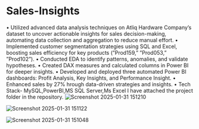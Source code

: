 # Sales-Insights
• Utilized advanced data analysis techniques on Atliq Hardware Company’s dataset to uncover actionable
insights for sales decision-making, automating data collection and aggregation to reduce manual effort.
• Implemented customer segmentation strategies using SQL and Excel, boosting sales efficiency for key products (”Prod159,” ”Prod053,” ”Prod102”).
• Conducted EDA to identify patterns, anomalies, and validate hypotheses.
• Created DAX measures and calculated columns in Power BI for deeper insights.
• Developed and deployed three automated Power BI dashboards: Profit Analysis, Key Insights, and Performance Insight.
• Enhanced sales by 27% hrough data-driven strategies and insights.
• Tech Stack- MySQL,PowerBI,MS SQL Server,Ms Excel
 I have attached the project folder in the repository.
![Screenshot 2025-01-31 151210](https://github.com/user-attachments/assets/459fc986-9106-414f-843a-9fd805e1e0d4)





![Screenshot 2025-01-31 151122](https://github.com/user-attachments/assets/a80350b8-e4e9-4434-88a0-1ab0cc5362f7)





![Screenshot 2025-01-31 151048](https://github.com/user-attachments/assets/8fbc6bc8-f23b-43e9-b8df-5f8bf4d7b23f)
